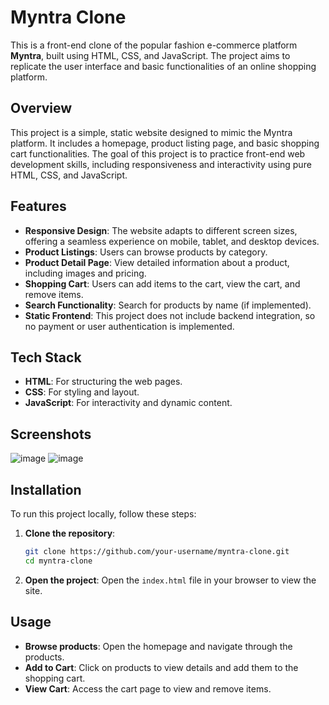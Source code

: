 

# Myntra Clone

This is a front-end clone of the popular fashion e-commerce platform **Myntra**, built using HTML, CSS, and JavaScript. The project aims to replicate the user interface and basic functionalities of an online shopping platform.

## Overview
This project is a simple, static website designed to mimic the Myntra platform. It includes a homepage, product listing page, and basic shopping cart functionalities. The goal of this project is to practice front-end web development skills, including responsiveness and interactivity using pure HTML, CSS, and JavaScript.

## Features
- **Responsive Design**: The website adapts to different screen sizes, offering a seamless experience on mobile, tablet, and desktop devices.
- **Product Listings**: Users can browse products by category.
- **Product Detail Page**: View detailed information about a product, including images and pricing.
- **Shopping Cart**: Users can add items to the cart, view the cart, and remove items.
- **Search Functionality**: Search for products by name (if implemented).
- **Static Frontend**: This project does not include backend integration, so no payment or user authentication is implemented.

## Tech Stack
- **HTML**: For structuring the web pages.
- **CSS**: For styling and layout.
- **JavaScript**: For interactivity and dynamic content.

## Screenshots
![image](https://github.com/user-attachments/assets/f5c33f82-c721-44be-98ff-c7c03b5c4b99)
![image](https://github.com/user-attachments/assets/f128108d-1c4f-47a7-91c4-9d6dc290b01a)


## Installation

To run this project locally, follow these steps:

1. **Clone the repository**:
    ```bash
    git clone https://github.com/your-username/myntra-clone.git
    cd myntra-clone
    ```

2. **Open the project**:
    Open the `index.html` file in your browser to view the site.

## Usage

- **Browse products**: Open the homepage and navigate through the products.
- **Add to Cart**: Click on products to view details and add them to the shopping cart.
- **View Cart**: Access the cart page to view and remove items.



